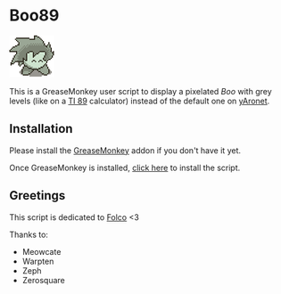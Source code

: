 Boo89
=====

![Boo89](src/boo89.png)

This is a GreaseMonkey user script to display a pixelated _Boo_ with grey levels (like on a [TI 89](https://en.wikipedia.org/wiki/TI-89_series) calculator) instead of the default one on [yAronet](http://www.yaronet.com).

Installation
------------

Please install the [GreaseMonkey](https://addons.mozilla.org/fr/firefox/addon/greasemonkey/) addon if you don't have it yet.

Once GreaseMonkey is installed, [click here](../../raw/master/src/boo89.user.js) to install the script.

Greetings
---------

This script is dedicated to [Folco](https://github.com/Folcogh) <3

Thanks to:

- Meowcate
- Warpten
- Zeph
- Zerosquare
